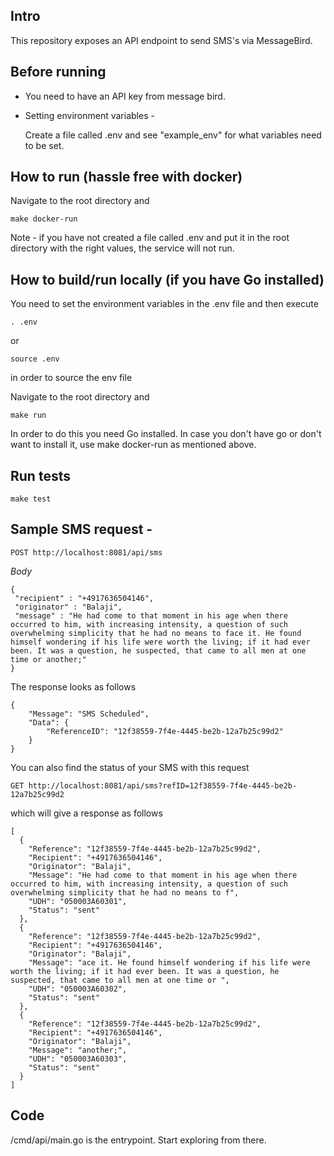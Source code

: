 ## Intro
This repository exposes an API endpoint to send SMS's via MessageBird.

## Before running

* You need to have an API key from message bird.

* Setting environment variables -

  Create a file called .env and see "example_env" for what variables need to be set.

## How to run (hassle free with docker)

Navigate to the root directory and 

```
make docker-run
```

Note - if you have not created a file called .env and put it in the root directory with the right values, the service will not run.

## How to build/run locally (if you have Go installed)

You need to set the environment variables in the .env file and then execute

```
. .env
```

or 

```
source .env
```

in order to source the env file

Navigate to the root directory and 

```
make run
```

In order to do this you need Go installed. In case you don't have go or don't want to install it, use make docker-run as mentioned above.

## Run tests

```
make test
```

## Sample SMS request -

```
POST http://localhost:8081/api/sms
```

*Body*

```
{
 "recipient" : "+4917636504146",
 "originator" : "Balaji",
 "message" : "He had come to that moment in his age when there occurred to him, with increasing intensity, a question of such overwhelming simplicity that he had no means to face it. He found himself wondering if his life were worth the living; if it had ever been. It was a question, he suspected, that came to all men at one time or another;"
}
```
The response looks as follows

```
{
	"Message": "SMS Scheduled",
	"Data": {
		"ReferenceID": "12f38559-7f4e-4445-be2b-12a7b25c99d2"
	}
}
```

You can also find the status of your SMS with this request 

```
GET http://localhost:8081/api/sms?refID=12f38559-7f4e-4445-be2b-12a7b25c99d2
```

which will give a response as follows 

```
[
  {
    "Reference": "12f38559-7f4e-4445-be2b-12a7b25c99d2",
    "Recipient": "+4917636504146",
    "Originator": "Balaji",
    "Message": "He had come to that moment in his age when there occurred to him, with increasing intensity, a question of such overwhelming simplicity that he had no means to f",
    "UDH": "050003A60301",
    "Status": "sent"
  },
  {
    "Reference": "12f38559-7f4e-4445-be2b-12a7b25c99d2",
    "Recipient": "+4917636504146",
    "Originator": "Balaji",
    "Message": "ace it. He found himself wondering if his life were worth the living; if it had ever been. It was a question, he suspected, that came to all men at one time or ",
    "UDH": "050003A60302",
    "Status": "sent"
  },
  {
    "Reference": "12f38559-7f4e-4445-be2b-12a7b25c99d2",
    "Recipient": "+4917636504146",
    "Originator": "Balaji",
    "Message": "another;",
    "UDH": "050003A60303",
    "Status": "sent"
  }
]
```

## Code

/cmd/api/main.go is the entrypoint. Start exploring from there.


```